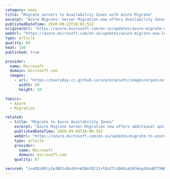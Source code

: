 ```yaml
---
category: news
title: "Migrate servers to Availability Zones with Azure Migrate"
excerpt: "Azure Migrate: Server Migration now offers Availability Zones, a platform native capability."
publishedDateTime: 2020-09-22T16:01:51Z
originalUrl: "https://azure.microsoft.com/en-us/updates/azure-migrate-now-lets-you-migrate-servers-to-availability-zones/"
webUrl: "https://azure.microsoft.com/en-us/updates/azure-migrate-now-lets-you-migrate-servers-to-availability-zones/"
type: article
quality: 84
heat: 104
published: true

provider:
  name: Microsoft
  domain: microsoft.com
  images:
    - url: "https://everyday-cc.github.io/azure/assets/images/organizations/microsoft.com-50x50.jpg"
      width: 50
      height: 50

topics:
  - Azure
  - Migration

related:
  - title: "Migrate to Azure Availability Zones"
    excerpt: "Azure Migrate Server Migration now offers additional options to help you meet the resiliency requirements for business critical workloads that you are migrating to Azure by taking advantage of platform native capabilities like Availability Zones.  "
    publishedDateTime: 2020-09-03T18:00:18Z
    webUrl: "https://azure.microsoft.com/en-us/updates/migrate-to-azure-availability-zones/"
    type: article
    provider:
      name: Microsoft
      domain: microsoft.com
    quality: 67

secured: "i+oQQz9R/yIe3BXJvDnzbt+W1NxtEC3J+lDsVTtiDAhLmSHlWvg4XxoBT7XWDkiaf7fB/ghw4OB/b9FEgJfOxCUCkCwu5TWF3Pgt0ulMFxQLDIGNCdADC2EC1E/yWD02tvWFBzAyCm7nhUyTBBksYZ+l7rJ7BkI35UMpUhRmqcF6tuoRrwcTqJHXmE5zzyMsuL0QvDpRkOF6bdqKtYUPn1eiLyjiVEgtWoJ3PTx9alsj310bgmKMWcYU/DogDgV4Wutky4eEEkpVr4dqXJMrk6C3Hal8sWXHFwVIqpCxp041gTk8wth7ST5tS1nTW4IHImSYc48uAhSHQqL49LvZp0uUPiCAzQrWp+/77h48peY=;cCJCJ8fqo0tlZAVkRBwGxw=="
---
```


